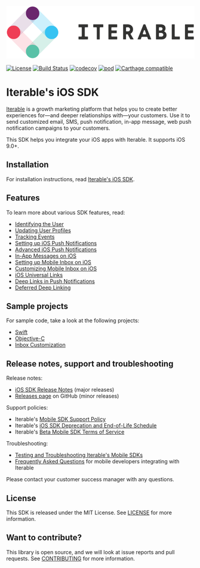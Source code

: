![Iterable logo](./images/Iterable-Logo.png "Iterable Logo")

[![License](https://img.shields.io/github/license/Iterable/swift-sdk)](https://opensource.org/licenses/MIT)
[![Build Status](https://travis-ci.com/Iterable/swift-sdk.svg?branch=master)](https://travis-ci.com/Iterable/swift-sdk)
[![codecov](https://codecov.io/gh/Iterable/swift-sdk/branch/master/graph/badge.svg)](https://codecov.io/gh/Iterable/swift-sdk)
[![pod](https://img.shields.io/cocoapods/v/Iterable-iOS-SDK)](https://cocoapods.org/pods/Iterable-iOS-SDK)
[![Carthage compatible](https://img.shields.io/badge/Carthage-compatible-4BC51D.svg?style=flat)](https://github.com/Carthage/Carthage)

# Iterable's iOS SDK

[Iterable](https://www.iterable.com) is a growth marketing platform that helps
you to create better experiences for—and deeper relationships with—your
customers. Use it to send customized email, SMS, push notification, in-app
message, web push notification campaigns to your customers.

This SDK helps you integrate your iOS apps with Iterable. It supports iOS 9.0+.

## Installation

For installation instructions, read [Iterable's iOS SDK](https://support.iterable.com/hc/articles/360035018152).

## Features

To learn more about various SDK features, read:

- [Identifying the User](https://support.iterable.com/hc/articles/360035402531)
- [Updating User Profiles](https://support.iterable.com/hc/articles/360035402611)
- [Tracking Events](https://support.iterable.com/hc/articles/360035395671)
- [Setting up iOS Push Notifications](https://support.iterable.com/hc/articles/115000315806)
- [Advanced iOS Push Notifications](https://support.iterable.com/hc/articles/360035451931)
- [In-App Messages on iOS](https://support.iterable.com/hc/articles/360035536791)
- [Setting up Mobile Inbox on iOS](https://support.iterable.com/hc/articles/360039137271)
- [Customizing Mobile Inbox on iOS](https://support.iterable.com/hc/articles/360039091471)
- [iOS Universal Links](https://support.iterable.com/hc/articles/360035496511)
- [Deep Links in Push Notifications](https://support.iterable.com/hc/articles/360035453971)
- [Deferred Deep Linking](https://support.iterable.com/hc/articles/360035165872)

## Sample projects

For sample code, take a look at the following projects:

- [Swift](https://github.com/Iterable/swift-sdk/blob/master/sample-apps/swift-sample-app)
- [Objective-C](https://github.com/Iterable/swift-sdk/blob/master/sample-apps/objc-sample-app)
- [Inbox Customization](https://github.com/Iterable/swift-sdk/tree/master/sample-apps/inbox-customization)

## Release notes, support and troubleshooting

Release notes:

- [iOS SDK Release Notes](https://support.iterable.com/hc/articles/360027798391) (major releases)
- [Releases page](https://github.com/Iterable/swift-sdk/releases) on GitHub (minor releases)

Support policies:

- Iterable's [Mobile SDK Support Policy](https://support.iterable.com/hc/articles/360046136171)
- Iterable's [iOS SDK Deprecation and End-of-Life Schedule](https://support.iterable.com/hc/articles/360027798391#deprecation-and-end-of-life-schedule)
- Iterable's [Beta Mobile SDK Terms of Service](https://support.iterable.com/hc/articles/360034753412)

Troubleshooting:

- [Testing and Troubleshooting Iterable's Mobile SDKs](https://support.iterable.com/hc/articles/360035392251)
- [Frequently Asked Questions](https://support.iterable.com/hc/articles/360035624191) 
  for mobile developers integrating with Iterable

Please contact your customer success manager with any questions.

## License

This SDK is released under the MIT License. See [LICENSE](https://github.com/Iterable/swift-sdk/blob/master/LICENSE.md)
for more information.

## Want to contribute?

This library is open source, and we will look at issue reports and pull requests.
See [CONTRIBUTING](CONTRIBUTING.md) for more information.
